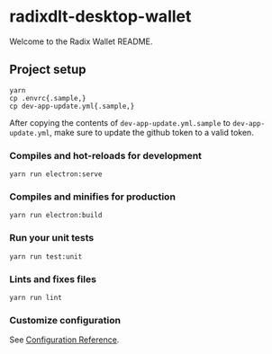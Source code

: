 # radixdlt-desktop-wallet
Welcome to the Radix Wallet README.

## Project setup
```
yarn
cp .envrc{.sample,}
cp dev-app-update.yml{.sample,}
```

After copying the contents of `dev-app-update.yml.sample` to
`dev-app-update.yml`, make sure to update the github token to a valid token.

### Compiles and hot-reloads for development
```
yarn run electron:serve
```

### Compiles and minifies for production
```
yarn run electron:build
```

### Run your unit tests
```
yarn run test:unit
```

### Lints and fixes files
```
yarn run lint
```

### Customize configuration
See [Configuration Reference](https://cli.vuejs.org/config/).

